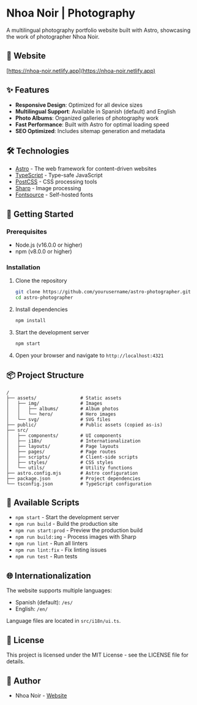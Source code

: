 # Nhoa Noir | Photography

A multilingual photography portfolio website built with Astro, showcasing the work of photographer Nhoa Noir.

## 🔗 Website

[https://nhoa-noir.netlify.app](https://nhoa-noir.netlify.app)

## ✨ Features

- **Responsive Design**: Optimized for all device sizes
- **Multilingual Support**: Available in Spanish (default) and English
- **Photo Albums**: Organized galleries of photography work
- **Fast Performance**: Built with Astro for optimal loading speed
- **SEO Optimized**: Includes sitemap generation and metadata

## 🛠️ Technologies

- [Astro](https://astro.build/) - The web framework for content-driven websites
- [TypeScript](https://www.typescriptlang.org/) - Type-safe JavaScript
- [PostCSS](https://postcss.org/) - CSS processing tools
- [Sharp](https://sharp.pixelplumbing.com/) - Image processing
- [Fontsource](https://fontsource.org/) - Self-hosted fonts

## 🚀 Getting Started

### Prerequisites

- Node.js (v16.0.0 or higher)
- npm (v8.0.0 or higher)

### Installation

1. Clone the repository
   ```bash
   git clone https://github.com/yourusername/astro-photographer.git
   cd astro-photographer
   ```

2. Install dependencies
   ```bash
   npm install
   ```

3. Start the development server
   ```bash
   npm start
   ```

4. Open your browser and navigate to `http://localhost:4321`

## 📦 Project Structure

```
/
├── assets/                # Static assets
│   ├── img/               # Images
│   │   ├── albums/        # Album photos
│   │   └── hero/          # Hero images
│   └── svg/               # SVG files
├── public/                # Public assets (copied as-is)
├── src/
│   ├── components/        # UI components
│   ├── i18n/              # Internationalization
│   ├── layouts/           # Page layouts
│   ├── pages/             # Page routes
│   ├── scripts/           # Client-side scripts
│   ├── styles/            # CSS styles
│   └── utils/             # Utility functions
├── astro.config.mjs       # Astro configuration
├── package.json           # Project dependencies
└── tsconfig.json          # TypeScript configuration
```

## 🔧 Available Scripts

- `npm start` - Start the development server
- `npm run build` - Build the production site
- `npm run start:prod` - Preview the production build
- `npm run build:img` - Process images with Sharp
- `npm run lint` - Run all linters
- `npm run lint:fix` - Fix linting issues
- `npm run test` - Run tests

## 🌐 Internationalization

The website supports multiple languages:
- Spanish (default): `/es/`
- English: `/en/`

Language files are located in `src/i18n/ui.ts`.

## 📝 License

This project is licensed under the MIT License - see the LICENSE file for details.

## 👤 Author

- Nhoa Noir - [Website](https://nhoa-noir.netlify.app)
